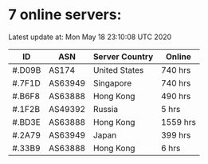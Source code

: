 # 7 online servers:

Latest update at: Mon May 18 23:10:08 UTC 2020

| ID | ASN | Server Country | Online |
| -- | --- | -------------- | ------ |
| #.D09B | AS174 | United States | 740 hrs |
| #.7F1D | AS63949 | Singapore | 740 hrs |
| #.B6F8 | AS63888 | Hong Kong | 490 hrs |
| #.1F2B | AS49392 | Russia | 5 hrs |
| #.BD3E | AS63888 | Hong Kong | 1559 hrs |
| #.2A79 | AS63949 | Japan | 399 hrs |
| #.33B9 | AS63888 | Hong Kong | 6 hrs |

